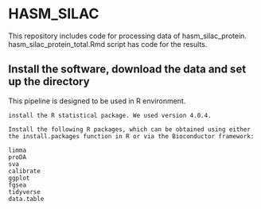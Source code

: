 # HASM_SILAC
This repository includes code for processing data of hasm_silac_protein. hasm_silac_protein_total.Rmd script has code for the results.

## Install the software, download the data and set up the directory
This pipeline is designed to be used in R environment.

    install the R statistical package. We used version 4.0.4.

    Install the following R packages, which can be obtained using either the install.packages function in R or via the Bioconductor framework:

    limma
    proDA
    sva
    calibrate
    ggplot
    fgsea
    tidyverse
    data.table
